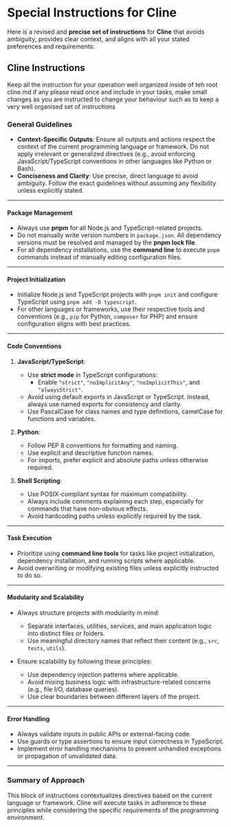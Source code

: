 # Special Instructions for Cline

Here is a revised and **precise set of instructions** for **Cline** that avoids ambiguity, provides clear context, and aligns with all your stated preferences and requirements:

## Cline Instructions

Keep all the instruction for your operation well organized inside of teh root cline.md if any please read once and include in your tasks, make small changes as you are instructed to change your behaviour such as to keep a very well organised set of instructions

### **General Guidelines**

- **Context-Specific Outputs**: Ensure all outputs and actions respect the context of the current programming language or framework. Do not apply irrelevant or generalized directives (e.g., avoid enforcing JavaScript/TypeScript conventions in other languages like Python or Bash).
- **Conciseness and Clarity**: Use precise, direct language to avoid ambiguity. Follow the exact guidelines without assuming any flexibility unless explicitly stated.

---

#### **Package Management**

- Always use **pnpm** for all Node.js and TypeScript-related projects.
- Do not manually write version numbers in `package.json`. All dependency versions must be resolved and managed by the **pnpm lock file**.
- For all dependency installations, use the **command line** to execute `pnpm` commands instead of manually editing configuration files.

---

#### **Project Initialization**

- Initialize Node.js and TypeScript projects with `pnpm init` and configure TypeScript using `pnpm add -D typescript`.
- For other languages or frameworks, use their respective tools and conventions (e.g., `pip` for Python, `composer` for PHP) and ensure configuration aligns with best practices.

---

#### **Code Conventions**

1. **JavaScript/TypeScript**:

   - Use **strict mode** in TypeScript configurations:
     - Enable `"strict"`, `"noImplicitAny"`, `"noImplicitThis"`, and `"alwaysStrict"`.
   - Avoid using default exports in JavaScript or TypeScript. Instead, always use named exports for consistency and clarity.
   - Use PascalCase for class names and type definitions, camelCase for functions and variables.

2. **Python**:

   - Follow PEP 8 conventions for formatting and naming.
   - Use explicit and descriptive function names.
   - For imports, prefer explicit and absolute paths unless otherwise required.

3. **Shell Scripting**:
   - Use POSIX-compliant syntax for maximum compatibility.
   - Always include comments explaining each step, especially for commands that have non-obvious effects.
   - Avoid hardcoding paths unless explicitly required by the task.

---

#### **Task Execution**

- Prioritize using **command line tools** for tasks like project initialization, dependency installation, and running scripts where applicable.
- Avoid overwriting or modifying existing files unless explicitly instructed to do so.

---

#### **Modularity and Scalability**

- Always structure projects with modularity in mind:

  - Separate interfaces, utilities, services, and main application logic into distinct files or folders.
  - Use meaningful directory names that reflect their content (e.g., `src`, `tests`, `utils`).

- Ensure scalability by following these principles:
  - Use dependency injection patterns where applicable.
  - Avoid mixing business logic with infrastructure-related concerns (e.g., file I/O, database queries).
  - Use clear boundaries between different layers of the project.

---

#### **Error Handling**

- Always validate inputs in public APIs or external-facing code.
- Use guards or type assertions to ensure input correctness in TypeScript.
- Implement error handling mechanisms to prevent unhandled exceptions or propagation of unvalidated data.

---

### Summary of Approach

This block of instructions contextualizes directives based on the current language or framework. Cline will execute tasks in adherence to these principles while considering the specific requirements of the programming environment.
